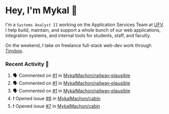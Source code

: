 # Hey, I'm Mykal 👋

I'm a `Systems Analyst II` working on the Application Services Team at [UFV](https://ufv.ca). 
I help build, maintain, and support a whole bunch of our web applications, integration systems, and internal tools for students, staff, and faculty.

On the weekend, I take on freelance full-stack web-dev work through [Tinybox](https://tinybox.dev).

### Recent Activity 🚀

<!--START_SECTION:activity-->
1. 🗣 Commented on [#1](https://github.com/MykalMachon/railway-plausible/issues/1#issuecomment-1698046283) in [MykalMachon/railway-plausible](https://github.com/MykalMachon/railway-plausible)
2. 🗣 Commented on [#1](https://github.com/MykalMachon/railway-plausible/issues/1#issuecomment-1698012598) in [MykalMachon/railway-plausible](https://github.com/MykalMachon/railway-plausible)
3. 🗣 Commented on [#1](https://github.com/MykalMachon/railway-plausible/issues/1#issuecomment-1697983927) in [MykalMachon/railway-plausible](https://github.com/MykalMachon/railway-plausible)
4. ❗ Opened issue [#8](https://github.com/MykalMachon/cabin/issues/8) in [MykalMachon/cabin](https://github.com/MykalMachon/cabin)
5. ❗ Opened issue [#7](https://github.com/MykalMachon/cabin/issues/7) in [MykalMachon/cabin](https://github.com/MykalMachon/cabin)
<!--END_SECTION:activity-->

